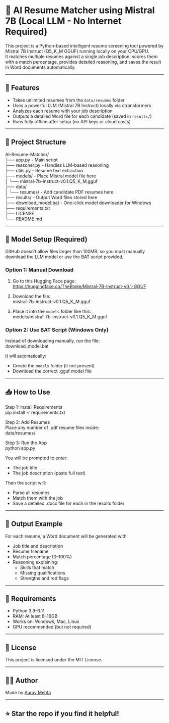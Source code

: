 # 🤖 AI Resume Matcher using Mistral 7B (Local LLM - No Internet Required)

This project is a Python-based intelligent resume screening tool powered by Mistral 7B Instruct (Q5_K_M GGUF) running locally on your CPU/GPU.  
It matches multiple resumes against a single job description, scores them with a match percentage, provides detailed reasoning, and saves the result in Word documents automatically.

---

## 🚀 Features

- Takes unlimited resumes from the `data/resumes` folder  
- Uses a powerful LLM (Mistral 7B Instruct) locally via ctransformers  
- Analyzes each resume with your job description  
- Outputs a detailed Word file for each candidate (saved in `results/`)  
- Runs fully offline after setup (no API keys or cloud costs)

---

## 📂 Project Structure

AI-Resume-Matcher/  
├── app.py                   - Main script  
├── reasoner.py              - Handles LLM-based reasoning  
├── utils.py                 - Resume text extraction  
├── models/                  - Place Mistral model file here  
│   └── mistral-7b-instruct-v0.1.Q5_K_M.gguf  
├── data/  
│   └── resumes/             - Add candidate PDF resumes here  
├── results/                 - Output Word files stored here  
├── download_model.bat      - One-click model downloader for Windows  
├── requirements.txt  
├── LICENSE  
└── README.md

---

## 🧠 Model Setup (Required)

GitHub doesn’t allow files larger than 100MB, so you must manually download the LLM model or use the BAT script provided.

### Option 1: Manual Download

1. Go to this Hugging Face page:  
   https://huggingface.co/TheBloke/Mistral-7B-Instruct-v0.1-GGUF

2. Download the file:  
   mistral-7b-instruct-v0.1.Q5_K_M.gguf

3. Place it into the `models` folder like this:  
   models/mistral-7b-instruct-v0.1.Q5_K_M.gguf

### Option 2: Use BAT Script (Windows Only)
Instead of downloading manually, run the file:  
download_model.bat

It will automatically:
- Create the `models` folder (if not present)
- Download the correct .gguf model file

---

## 📥 How to Use

Step 1: Install Requirements  
pip install -r requirements.txt

Step 2: Add Resumes  
Place any number of .pdf resume files inside:  
data/resumes/

Step 3: Run the App  
python app.py

You will be prompted to enter:
- The job title  
- The job description (paste full text)

Then the script will:
- Parse all resumes  
- Match them with the job  
- Save a detailed .docx file for each in the results folder

---

## 📄 Output Example

For each resume, a Word document will be generated with:
- Job title and description  
- Resume filename  
- Match percentage (0–100%)  
- Reasoning explaining:  
  - Skills that match  
  - Missing qualifications  
  - Strengths and red flags

---

## 📄 Requirements
- Python 3.9–3.11  
- RAM: At least 8–16GB  
- Works on: Windows, Mac, Linux  
- GPU recommended (but not required)

---

## 🪪 License
This project is licensed under the MIT License.

---

## 👨‍💻 Author
Made by [Aarav Mehta](https://github.com/AaravMehta-07)

---

## ⭐ Star the repo if you find it helpful!
